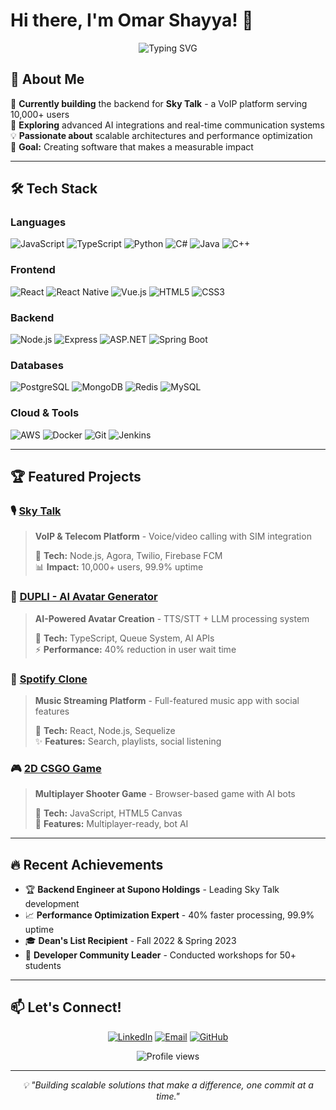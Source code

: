 # Hi there, I'm Omar Shayya! 👋

<div align="center">
  <img src="https://readme-typing-svg.herokuapp.com?font=Fira+Code&pause=1000&color=2196F3&center=true&vCenter=true&width=435&lines=Full+Stack+Software+Engineer;VoIP+%26+AI+Specialist;Backend+Architecture+Expert;Always+learning+new+things" alt="Typing SVG" />
</div>

## 🚀 About Me

🔭 **Currently building** the backend for **Sky Talk** - a VoIP platform serving 10,000+ users  
🌱 **Exploring** advanced AI integrations and real-time communication systems  
💡 **Passionate about** scalable architectures and performance optimization  
🎯 **Goal:** Creating software that makes a measurable impact  

---

## 🛠️ Tech Stack

### Languages
![JavaScript](https://img.shields.io/badge/-JavaScript-F7DF1E?style=flat-square&logo=javascript&logoColor=black)
![TypeScript](https://img.shields.io/badge/-TypeScript-3178C6?style=flat-square&logo=typescript&logoColor=white)
![Python](https://img.shields.io/badge/-Python-3776AB?style=flat-square&logo=python&logoColor=white)
![C#](https://img.shields.io/badge/-C%23-239120?style=flat-square&logo=c-sharp&logoColor=white)
![Java](https://img.shields.io/badge/-Java-ED8B00?style=flat-square&logo=java&logoColor=white)
![C++](https://img.shields.io/badge/-C++-00599C?style=flat-square&logo=c%2B%2B&logoColor=white)

### Frontend
![React](https://img.shields.io/badge/-React-61DAFB?style=flat-square&logo=react&logoColor=black)
![React Native](https://img.shields.io/badge/-React%20Native-61DAFB?style=flat-square&logo=react&logoColor=black)
![Vue.js](https://img.shields.io/badge/-Vue.js-4FC08D?style=flat-square&logo=vue.js&logoColor=white)
![HTML5](https://img.shields.io/badge/-HTML5-E34F26?style=flat-square&logo=html5&logoColor=white)
![CSS3](https://img.shields.io/badge/-CSS3-1572B6?style=flat-square&logo=css3&logoColor=white)

### Backend
![Node.js](https://img.shields.io/badge/-Node.js-339933?style=flat-square&logo=node.js&logoColor=white)
![Express](https://img.shields.io/badge/-Express-000000?style=flat-square&logo=express&logoColor=white)
![ASP.NET](https://img.shields.io/badge/-ASP.NET-512BD4?style=flat-square&logo=.net&logoColor=white)
![Spring Boot](https://img.shields.io/badge/-Spring%20Boot-6DB33F?style=flat-square&logo=spring&logoColor=white)

### Databases
![PostgreSQL](https://img.shields.io/badge/-PostgreSQL-336791?style=flat-square&logo=postgresql&logoColor=white)
![MongoDB](https://img.shields.io/badge/-MongoDB-47A248?style=flat-square&logo=mongodb&logoColor=white)
![Redis](https://img.shields.io/badge/-Redis-DC382D?style=flat-square&logo=redis&logoColor=white)
![MySQL](https://img.shields.io/badge/-MySQL-4479A1?style=flat-square&logo=mysql&logoColor=white)

### Cloud & Tools
![AWS](https://img.shields.io/badge/-AWS-232F3E?style=flat-square&logo=amazon-aws&logoColor=white)
![Docker](https://img.shields.io/badge/-Docker-2496ED?style=flat-square&logo=docker&logoColor=white)
![Git](https://img.shields.io/badge/-Git-F05032?style=flat-square&logo=git&logoColor=white)
![Jenkins](https://img.shields.io/badge/-Jenkins-D24939?style=flat-square&logo=jenkins&logoColor=white)

---

## 🏆 Featured Projects

### 🎙️ [Sky Talk](https://github.com/OmarShayya/sky-talk)
> **VoIP & Telecom Platform** - Voice/video calling with SIM integration
> 
> 🔧 **Tech:** Node.js, Agora, Twilio, Firebase FCM  
> 📊 **Impact:** 10,000+ users, 99.9% uptime

### 🤖 [DUPLI - AI Avatar Generator](https://github.com/OmarShayya/dupli)
> **AI-Powered Avatar Creation** - TTS/STT + LLM processing system
> 
> 🔧 **Tech:** TypeScript, Queue System, AI APIs  
> ⚡ **Performance:** 40% reduction in user wait time

### 🎵 [Spotify Clone](https://github.com/OmarShayya/spotify-clone)
> **Music Streaming Platform** - Full-featured music app with social features
> 
> 🔧 **Tech:** React, Node.js, Sequelize  
> ✨ **Features:** Search, playlists, social listening

### 🎮 [2D CSGO Game](https://github.com/OmarShayya/2d-csgo)
> **Multiplayer Shooter Game** - Browser-based game with AI bots
> 
> 🔧 **Tech:** JavaScript, HTML5 Canvas  
> 🎯 **Features:** Multiplayer-ready, bot AI

---

## 🔥 Recent Achievements

- 🏆 **Backend Engineer at Supono Holdings** - Leading Sky Talk development
- 📈 **Performance Optimization Expert** - 40% faster processing, 99.9% uptime
- 🎓 **Dean's List Recipient** - Fall 2022 & Spring 2023
- 👥 **Developer Community Leader** - Conducted workshops for 50+ students

---

## 📫 Let's Connect!

<div align="center">
  
[![LinkedIn](https://img.shields.io/badge/-LinkedIn-0077B5?style=for-the-badge&logo=linkedin&logoColor=white)](https://linkedin.com/in/omar-shayya)
[![Email](https://img.shields.io/badge/-Email-D14836?style=for-the-badge&logo=gmail&logoColor=white)](mailto:omarcshayya@gmail.com)
[![GitHub](https://img.shields.io/badge/-GitHub-181717?style=for-the-badge&logo=github&logoColor=white)](https://github.com/OmarShayya)

</div>

<div align="center">
  <img src="https://komarev.com/ghpvc/?username=OmarShayya&label=Profile%20views&color=0e75b6&style=flat" alt="Profile views" />
</div>

---

<div align="center">
  <i>💡 "Building scalable solutions that make a difference, one commit at a time."</i>
</div>
